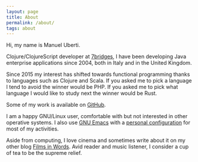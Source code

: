 ```yaml
---
layout: page
title: About
permalink: /about/
tags: about
---
```


Hi, my name is Manuel Uberti.

Clojure/ClojureScript developer at [7bridges](https://7bridges.eu/), I have been
developing Java enterprise applications since 2004, both in Italy and in the
United Kingdom.

Since 2015 my interest has shifted towards functional programming thanks to
languages such as Clojure and Scala. If you asked me to pick a language I tend
to avoid the winner would be PHP. If you asked me to pick what language I would
like to study next the winner would be Rust.

Some of my work is available on [GitHub](https://github.com/manuel-uberti).

I am a happy GNU/Linux user, comfortable with but not interested in other
operative systems. I also use [GNU Emacs](https://www.gnu.org/software/emacs/)
with a [personal configuration](https://github.com/manuel-uberti/.emacs.d) for
most of my activities.

Aside from computing, I love cinema and sometimes write about it on my other
blog [Films in Words](https://filmsinwords.wordpress.com/). Avid reader and
music listener, I consider a cup of tea to be the supreme relief.

